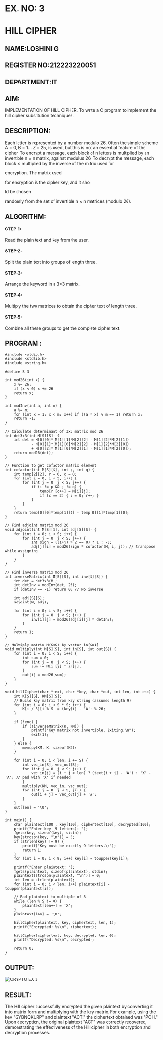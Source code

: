# EX. NO: 3 
# HILL CIPHER
## NAME:LOSHINI G
## REGISTER NO:212223220051
## DEPARTMENT:IT

## AIM:
  IMPLEMENTATION OF HILL CIPHER.
  To write a C program to implement the hill cipher substitution techniques.

## DESCRIPTION:

Each letter is represented by a number modulo 26. Often the simple scheme A = 0, B
= 1... Z = 25, is used, but this is not an essential feature of the cipher. To encrypt a message, each block of n letters is  multiplied by an invertible n × n matrix, against modulus 26. To
decrypt the message, each block is multiplied by the inverse of the m trix used for
 
encryption. The matrix used
 
for encryption is the cipher key, and it sho
 
ld be chosen
 
randomly from the set of invertible n × n matrices (modulo 26).


## ALGORITHM:

#### STEP-1:
Read the plain text and key from the user.
#### STEP-2: 
Split the plain text into groups of length three. 
#### STEP-3: 
Arrange the keyword in a 3*3 matrix.
#### STEP-4: 
Multiply the two matrices to obtain the cipher text of length three.
#### STEP-5:
Combine all these groups to get the complete cipher text.

## PROGRAM :
```
#include <stdio.h>
#include <stdlib.h>
#include <string.h>

#define S 3

int mod26(int x) {
    x %= 26;
    if (x < 0) x += 26;
    return x;
}

int modInv(int a, int m) {
    a %= m;
    for (int x = 1; x < m; x++) if ((a * x) % m == 1) return x;
    return -1;
}

// Calculate determinant of 3x3 matrix mod 26
int det3x3(int M[S][S]) {
    int det = M[0][0]*(M[1][1]*M[2][2] - M[1][2]*M[2][1])
            - M[0][1]*(M[1][0]*M[2][2] - M[1][2]*M[2][0])
            + M[0][2]*(M[1][0]*M[2][1] - M[1][1]*M[2][0]);
    return mod26(det);
}

// Function to get cofactor matrix element
int cofactor(int M[S][S], int p, int q) {
    int temp[2][2], r = 0, c = 0;
    for (int i = 0; i < S; i++) {
        for (int j = 0; j < S; j++) {
            if (i != p && j != q) {
                temp[r][c++] = M[i][j];
                if (c == 2) { c = 0; r++; }
            }
        }
    }
    return temp[0][0]*temp[1][1] - temp[0][1]*temp[1][0];
}

// Find adjoint matrix mod 26
void adjoint(int M[S][S], int adj[S][S]) {
    for (int i = 0; i < S; i++) {
        for (int j = 0; j < S; j++) {
            int sign = ((i+j) % 2 == 0) ? 1 : -1;
            adj[j][i] = mod26(sign * cofactor(M, i, j)); // transpose while assigning
        }
    }
}

// Find inverse matrix mod 26
int inverseMatrix(int M[S][S], int inv[S][S]) {
    int det = det3x3(M);
    int detInv = modInv(det, 26);
    if (detInv == -1) return 0; // No inverse

    int adj[S][S];
    adjoint(M, adj);

    for (int i = 0; i < S; i++) {
        for (int j = 0; j < S; j++) {
            inv[i][j] = mod26(adj[i][j] * detInv);
        }
    }
    return 1;
}

// Multiply matrix M(SxS) by vector in[Sx1]
void multiply(int M[S][S], int in[S], int out[S]) {
    for (int i = 0; i < S; i++) {
        int sum = 0;
        for (int j = 0; j < S; j++) {
            sum += M[i][j] * in[j];
        }
        out[i] = mod26(sum);
    }
}

void hillCipher(char *text, char *key, char *out, int len, int enc) {
    int K[S][S], KM[S][S];
    // Build key matrix from key string (assumed length 9)
    for (int i = 0; i < S * S; i++) {
        K[i / S][i % S] = (key[i] - 'A') % 26;
    }

    if (!enc) {
        if (!inverseMatrix(K, KM)) {
            printf("Key matrix not invertible. Exiting.\n");
            exit(1);
        }
    } else {
        memcpy(KM, K, sizeof(K));
    }

    for (int i = 0; i < len; i += S) {
        int vec_in[S], vec_out[S];
        for (int j = 0; j < S; j++) {
            vec_in[j] = (i + j < len) ? (text[i + j] - 'A') : 'X' - 'A'; // pad with 'X' if needed
        }
        multiply(KM, vec_in, vec_out);
        for (int j = 0; j < S; j++) {
            out[i + j] = vec_out[j] + 'A';
        }
    }
    out[len] = '\0';
}

int main() {
    char plaintext[100], key[100], ciphertext[100], decrypted[100];
    printf("Enter key (9 letters): ");
    fgets(key, sizeof(key), stdin);
    key[strcspn(key, "\n")] = 0;
    if (strlen(key) != 9) {
        printf("Key must be exactly 9 letters.\n");
        return 1;
    }
    for (int i = 0; i < 9; i++) key[i] = toupper(key[i]);

    printf("Enter plaintext: ");
    fgets(plaintext, sizeof(plaintext), stdin);
    plaintext[strcspn(plaintext, "\n")] = 0;
    int len = strlen(plaintext);
    for (int i = 0; i < len; i++) plaintext[i] = toupper(plaintext[i]);

    // Pad plaintext to multiple of 3
    while (len % S != 0) {
        plaintext[len++] = 'X';
    }
    plaintext[len] = '\0';

    hillCipher(plaintext, key, ciphertext, len, 1);
    printf("Encrypted: %s\n", ciphertext);

    hillCipher(ciphertext, key, decrypted, len, 0);
    printf("Decrypted: %s\n", decrypted);

    return 0;
}
```


## OUTPUT:

![CRYPTO EX 3](https://github.com/user-attachments/assets/22aa6f7b-6e47-4020-b330-6855fbcb103f)



## RESULT:
The Hill cipher successfully encrypted the given plaintext by converting it into matrix form and multiplying with the key matrix. For example, using the key "GYBNQKURP" and plaintext "ACT," the ciphertext obtained was "POH." Upon decryption, the original plaintext "ACT" was correctly recovered, demonstrating the effectiveness of the Hill cipher in both encryption and decryption processes.
